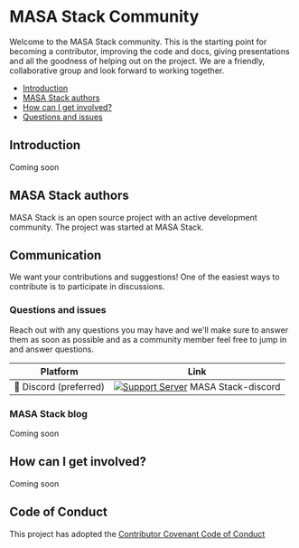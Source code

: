 # MASA Stack Community

Welcome to the MASA Stack community. This is the starting point for becoming a contributor, improving the code and docs, giving presentations and all the goodness of helping out on the project. We are a friendly, collaborative group and look forward to working together.

- [Introduction](https://github.com/masastack/community#introduction)
- [MASA Stack authors](https://github.com/masastack/community#MASA%20Stack-authors)
- [How can I get involved?](https://github.com/masastack/community#how-can-i-get-involved?)
- [Questions and issues](https://github.com/masastack/community#questions-and-issues)

## Introduction

Coming soon

## MASA Stack authors

MASA Stack is an open source project with an active development community. The project was started at MASA Stack.

## Communication

We want your contributions and suggestions! One of the easiest ways to contribute is to participate in discussions.

### Questions and issues

Reach out with any questions you may have and we'll make sure to answer them as soon as possible and as a community member feel free to jump in and answer questions.

| Platform              | Link                                                         |
| --------------------- | ------------------------------------------------------------ |
| 💬 Discord (preferred) | [![Support Server](https://img.shields.io/discord/908253309335375872.svg?color=7289da&label=TestingMeme&logo=discord&style=flat-square)](https://discord.gg/vpEv3HJ) MASA Stack-discord |

### MASA Stack blog

Coming soon

## How can I get involved?

Coming soon

## Code of Conduct

This project has adopted the [Contributor Covenant Code of Conduct](CODE-OF-CONDUCT.md)


